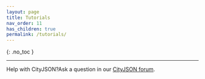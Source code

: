 ```yaml
---
layout: page
title: Tutorials
nav_order: 11
has_children: true
permalink: /tutorials/
---
```


{: .no_toc }

- - -

<span class="label label-yellow">Help with CityJSON?</span>Ask a question in our <a href="https://github.com/cityjson/specs/discussions">CityJSON forum</a>.